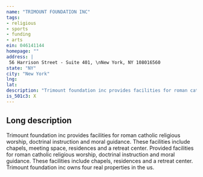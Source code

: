 ```yaml
---
name: "TRIMOUNT FOUNDATION INC"
tags:
- religious
- sports
- funding
- arts
ein: 046141144
homepage: ""
address: |
 56 Harrison Street - Suite 401, \nNew York, NY 108016560
state: "NY"
city: "New York"
lng: 
lat: 
description: "Trimount foundation inc provides facilities for roman catholic religious worship, doctrinal instruction and moral guidance. These facilities include chapels, meeting space, residences and a retreat center. Trimount foundation inc owns four real properties in the us. "
is_501c3: X
---
```


## Long description

Trimount foundation inc provides facilities for roman catholic religious worship, doctrinal instruction and moral guidance. These facilities include chapels, meeting space, residences and a retreat center. Provided facilities for roman catholic religious worship, doctrinal instruction and moral guidance. These facilities include chapels, residences and a retreat center. Trimount foundation inc owns four real properties in the us. 
